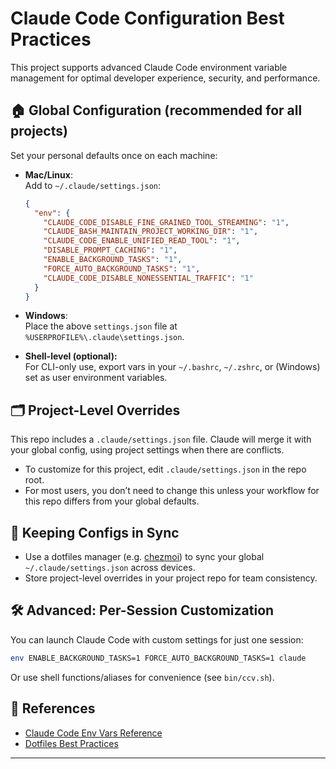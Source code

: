 # Claude Code Configuration Best Practices

This project supports advanced Claude Code environment variable management for optimal developer experience, security, and performance.

## 🏠 Global Configuration (recommended for all projects)

Set your personal defaults once on each machine:

- **Mac/Linux**:  
  Add to `~/.claude/settings.json`:
  ```json
  {
    "env": {
      "CLAUDE_CODE_DISABLE_FINE_GRAINED_TOOL_STREAMING": "1",
      "CLAUDE_BASH_MAINTAIN_PROJECT_WORKING_DIR": "1",
      "CLAUDE_CODE_ENABLE_UNIFIED_READ_TOOL": "1",
      "DISABLE_PROMPT_CACHING": "1",
      "ENABLE_BACKGROUND_TASKS": "1",
      "FORCE_AUTO_BACKGROUND_TASKS": "1",
      "CLAUDE_CODE_DISABLE_NONESSENTIAL_TRAFFIC": "1"
    }
  }
  ```
- **Windows**:  
  Place the above `settings.json` file at `%USERPROFILE%\.claude\settings.json`.

- **Shell-level (optional):**  
  For CLI-only use, export vars in your `~/.bashrc`, `~/.zshrc`, or (Windows) set as user environment variables.

## 🗂️ Project-Level Overrides

This repo includes a `.claude/settings.json` file. Claude will merge it with your global config, using project settings when there are conflicts.

- To customize for this project, edit `.claude/settings.json` in the repo root.
- For most users, you don’t need to change this unless your workflow for this repo differs from your global defaults.

## 🔄 Keeping Configs in Sync

- Use a dotfiles manager (e.g. [chezmoi](https://www.chezmoi.io/)) to sync your global `~/.claude/settings.json` across devices.
- Store project-level overrides in your project repo for team consistency.

## 🛠️ Advanced: Per-Session Customization

You can launch Claude Code with custom settings for just one session:
```sh
env ENABLE_BACKGROUND_TASKS=1 FORCE_AUTO_BACKGROUND_TASKS=1 claude
```
Or use shell functions/aliases for convenience (see `bin/ccv.sh`).

## 📝 References

- [Claude Code Env Vars Reference](https://github.com/thevibeworks/claude-code-docs/blob/main/content/env-vars/claude-code-env-vars.md)
- [Dotfiles Best Practices](https://dotfiles.github.io/)

---